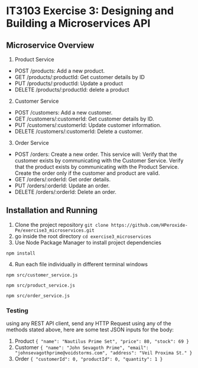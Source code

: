 # IT3103 Exercise 3: Designing and Building a Microservices API 
## Microservice Overview
1. Product Service 
- POST /products: Add a new product.
- GET /products/:productId: Get customer details by ID
- PUT /products/:productId: Update a product
- DELETE /products/:productId: delete a product
2. Customer Service
- POST /customers: Add a new customer.
- GET /customers/:customerId: Get customer details by ID.
- PUT /customers/:customerId: Update customer information.
- DELETE /customers/:customerId: Delete a customer.
3. Order Service
- POST /orders: Create a new order. This service will:
Verify that the customer exists by communicating with the Customer Service.
Verify that the product exists by communicating with the Product Service.
Create the order only if the customer and product are valid.
- GET /orders/:orderId: Get order details.
- PUT /orders/:orderId: Update an order.
- DELETE /orders/:orderId: Delete an order.
## Installation and Running
1. Clone the project repository
`git clone https://github.com/HPeroxide-Pe/exercise3_microservices.git`
2. go inside the root directory
```cd exercise3_microservices```
3. Use Node Package Manager to install project dependencies
```node 
npm install
```
4. Run each file individually in different terminal windows
```node
npm src/customer_service.js
```

```node
npm src/product_service.js
```

```node
npm src/order_service.js
```
### Testing
using any REST API client, send any HTTP Request using any of the methods stated above, here are some test JSON inputs for the body:
1. Product
`{
	"name": "Nautilus Prime Set",
	"price": 80,
	"stock": 69
}`
2. Customer
`{
	"name": "John Sevagoth Prime",
	"email": "johnsevagothprime@voidstorms.com",
	"address": "Veil Proxima St."
}`
3. Order
`{
  "customerId": 0,
  "productId": 0,
  "quantity": 1
}`
